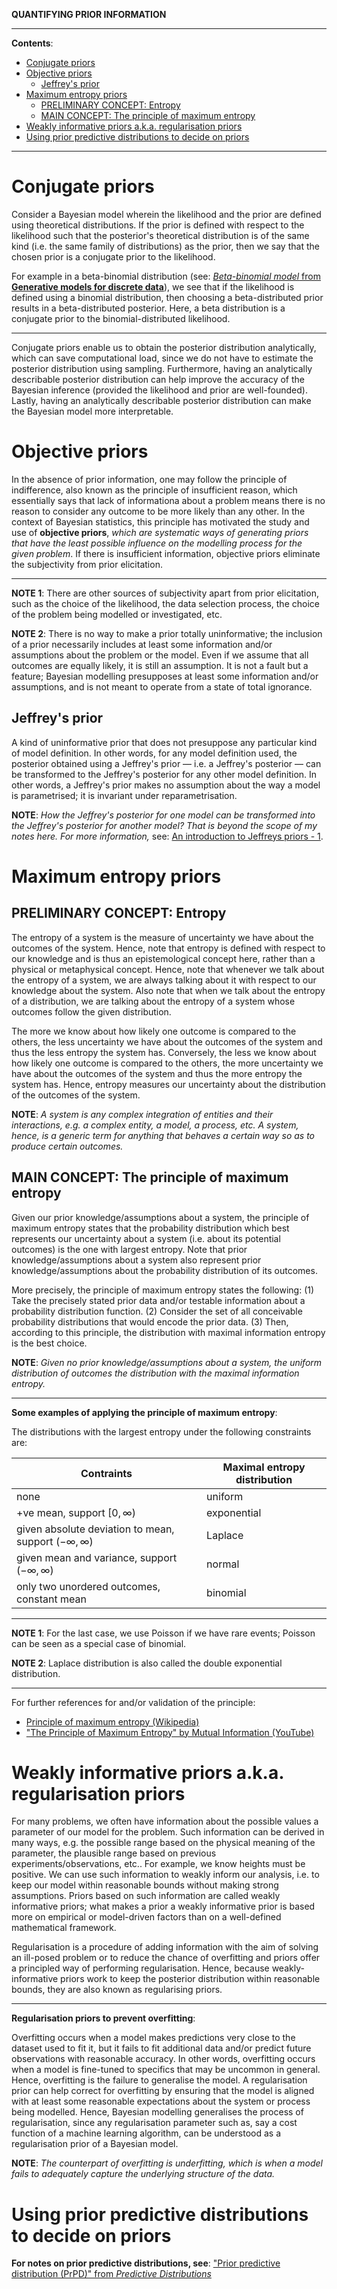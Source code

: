 **QUANTIFYING PRIOR INFORMATION**

---

**Contents**:

- [Conjugate priors](#conjugate-priors)
- [Objective priors](#objective-priors)
  - [Jeffrey's prior](#jeffreys-prior)
- [Maximum entropy priors](#maximum-entropy-priors)
  - [PRELIMINARY CONCEPT: Entropy](#preliminary-concept-entropy)
  - [MAIN CONCEPT: The principle of maximum entropy](#main-concept-the-principle-of-maximum-entropy)
- [Weakly informative priors a.k.a. regularisation priors](#weakly-informative-priors-aka-regularisation-priors)
- [Using prior predictive distributions to decide on priors](#using-prior-predictive-distributions-to-decide-on-priors)

---

# Conjugate priors
Consider a Bayesian model wherein the likelihood and the prior are defined using theoretical distributions. If the prior is defined with respect to the likelihood such that the posterior's theoretical distribution is of the same kind (i.e. the same family of distributions) as the prior, then we say that the chosen prior is a conjugate prior to the likelihood.

For example in a beta-binomial distribution (see: [_Beta-binomial model_ from **Generative models for discrete data**](https://github.com/pranigopu/mastersProject/blob/main/NOTES/generative-models-for-discrete-data/beta-binomial-model.md)), we see that if the likelihood is defined using a binomial distribution, then choosing a beta-distributed prior results in a beta-distributed posterior. Here, a beta distribution is a conjugate prior to the binomial-distributed likelihood.

---

Conjugate priors enable us to obtain the posterior distribution analytically, which can save computational load, since we do not have to estimate the posterior distribution using sampling. Furthermore, having an analytically describable posterior distribution can help improve the accuracy of the Bayesian inference (provided the likelihood and prior are well-founded). Lastly, having an analytically describable posterior distribution can make the Bayesian model more interpretable.

# Objective priors
In the absence of prior information, one may follow the principle of indifference, also known as the principle of insufficient reason, which essentially says that lack of informationa about a problem means there is no reason to consider any outcome to be more likely than any other. In the context of Bayesian statistics, this principle has motivated the study and use of **objective priors**, _which are systematic ways of generating priors that have the least possible influence on the modelling process for the given problem_. If there is insufficient information, objective priors eliminate the subjectivity from prior elicitation.

---

**NOTE 1**: There are other sources of subjectivity apart from prior elicitation, such as the choice of the likelihood, the data selection process, the choice of the problem being modelled or investigated, etc.

**NOTE 2**: There is no way to make a prior totally uninformative; the inclusion of a prior necessarily includes at least some information and/or assumptions about the problem or the model. Even if we assume that all outcomes are equally likely, it is still an assumption. It is not a fault but a feature; Bayesian modelling presupposes at least some information and/or assumptions, and is not meant to operate from a state of total ignorance.

## Jeffrey's prior
A kind of uninformative prior that does not presuppose any particular kind of model definition. In other words, for any model definition used, the posterior obtained using a Jeffrey's prior — i.e. a Jeffrey's posterior — can be transformed to the Jeffrey's posterior for any other model definition. In other words, a Jeffrey's prior makes no assumption about the way a model is parametrised; it is invariant under reparametrisation.

**NOTE**: _How the Jeffrey's posterior for one model can be transformed into the Jeffrey's posterior for another model? That is beyond the scope of my notes here. For more information,_ see: [An introduction to Jeffreys priors - 1](https://www.youtube.com/watch?v=S42N_6pQ5TA).

# Maximum entropy priors
## PRELIMINARY CONCEPT: Entropy
The entropy of a system is the measure of uncertainty we have about the outcomes of the system. Hence, note that entropy is defined with respect to our knowledge and is thus an epistemological concept here, rather than a physical or metaphysical concept. Hence, note that whenever we talk about the entropy of a system, we are always talking about it with respect to our knowledge about the system. Also note that when we talk about the entropy of a distribution, we are talking about the entropy of a system whose outcomes follow the given distribution.

The more we know about how likely one outcome is compared to the others, the less uncertainty we have about the outcomes of the system and thus the less entropy the system has. Conversely, the less we know about how likely one outcome is compared to the others, the more uncertainty we have about the outcomes of the system and thus the more entropy the system has. Hence, entropy measures our uncertainty about the distribution of the outcomes of the system.

**NOTE**: _A system is any complex integration of entities and their interactions, e.g. a complex entity, a model, a process, etc. A system, hence, is a generic term for anything that behaves a certain way so as to produce certain outcomes._

## MAIN CONCEPT: The principle of maximum entropy
Given our prior knowledge/assumptions about a system, the principle of maximum entropy states that the probability distribution which best represents our uncertainty about a system (i.e. about its potential outcomes) is the one with largest entropy. Note that prior knowledge/assumptions about a system also represent prior knowledge/assumptions about the probability distribution of its outcomes.

More precisely, the principle of maximum entropy states the following: (1) Take the precisely stated prior data and/or testable information about a probability distribution function. (2) Consider the set of all conceivable probability distributions that would encode the prior data. (3) Then, according to this principle, the distribution with maximal information entropy is the best choice.

**NOTE**: _Given no prior knowledge/assumptions about a system, the uniform distribution of outcomes the distribution with the maximal information entropy._

---

**Some examples of applying the principle of maximum entropy**:

The distributions with the largest entropy under the following constraints are:

| Contraints | Maximal entropy distribution |
| --- | --- |
| none | uniform |
| +ve mean, support $[0, \infty)$ | exponential |
| given absolute deviation to mean, support $(-\infty, \infty)$ | Laplace |
| given mean and variance, support $(-\infty, \infty)$ | normal |
| only two unordered outcomes, constant mean | binomial |

---

**NOTE 1**: For the last case, we use Poisson if we have rare events; Poisson can be seen as a special case of binomial.

**NOTE 2**: Laplace distribution is also called the double exponential distribution.

---

For further references for and/or validation of the principle:

- [Principle of maximum entropy (Wikipedia)](https://en.wikipedia.org/wiki/Principle_of_maximum_entropy)
- ["The Principle of Maximum Entropy" by Mutual Information (YouTube)](https://www.youtube.com/watch?v=2gTrsLVnp9c)

# Weakly informative priors a.k.a. regularisation priors
For many problems, we often have information about the possible values a parameter of our model for the problem. Such information can be derived in many ways, e.g. the possible range based on the physical meaning of the parameter, the plausible range based on previous experiments/observations, etc.. For example, we know heights must be positive. We can use such information to weakly inform our analysis, i.e. to keep our model within reasonable bounds without making strong assumptions. Priors based on such information are called weakly informative priors; what makes a prior a weakly informative prior is based more on empirical or model-driven factors than on a well-defined mathematical framework.

Regularisation is a procedure of adding information with the aim of solving an ill-posed problem or to reduce the chance of overfitting and priors offer a principled way of performing regularisation. Hence, because weakly-informative priors work to keep the posterior distribution within reasonable bounds, they are also known as regularising priors.

---

**Regularisation priors to prevent overfitting**:

Overfitting occurs when a model makes predictions very close to the dataset used to fit it, but it fails to fit additional data and/or predict future observations with reasonable accuracy. In other words, overfitting occurs when a model is fine-tuned to specifics that may be uncommon in general. Hence, overfitting is the failure to generalise the model. A regularisation prior can help correct for overfitting by ensuring that the model is aligned with at least some reasonable expectations about the system or process being modelled. Hence, Bayesian modelling generalises the process of regularisation, since any regularisation parameter such as, say a cost function of a machine learning algorithm, can be understood as a regularisation prior of a Bayesian model.

**NOTE**: _The counterpart of overfitting is underfitting, which is when a model fails to adequately capture the underlying structure of the data._

# Using prior predictive distributions to decide on priors
**For notes on prior predictive distributions, see**: ["Prior predictive distribution (PrPD)" from _Predictive Distributions_](https://github.com/pranigopu/mastersProject/blob/main/NOTES/bayesian-inference/predictive-distributions.md#prior-predictive-distribution-prpd)

